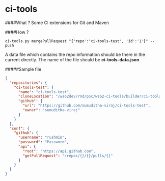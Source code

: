 # ci-tools

####What ?
Some CI extensions for Git and Maven

####How ?

```
ci-tools.py mergePullRequest "{'repo':'ci-tools-test', 'id':'1'}" --push
```

A data file which contains the repo information should be there in the current directly. The name of the file should be **ci-tools-data.json**

#####Sample file

```json
{
  "repositories": {
    "ci-tools-test": {
      "name": "ci-tools-test",
      "cloneLocation": "/wso2dev/rnd/poc/wso2-ci-tools/builder/ci-tools-test",
      "github": {
        "url": "https://github.com/sumuditha-viraj/ci-tools-test",
        "owner": "sumuditha-viraj"
      }
    }
  },
  "conf": {
    "github": {
      "username": "rushmin",
      "password": "Password",
      "api": {
        "root": "https://api.github.com",
        "getPullRequest": "/repos/{}/{}/pulls/{}"
      }
    }
  }
}
```
